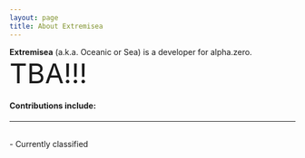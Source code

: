 ```yaml
---
layout: page
title: About Extremisea
---
```


**Extremisea** (a.k.a. Oceanic or Sea) is a developer for alpha.zero.
<br>
<font size="10">TBA!!!</font>
<br>
#### Contributions include:  
<div id="line"><hr /></div><br>
- Currently classified
